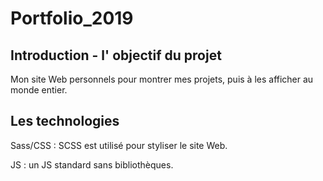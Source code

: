 # Portfolio_2019

## Introduction - l' objectif du projet
Mon site Web personnels pour montrer mes projets, puis à les afficher au monde entier.

## Les technologies

Sass/CSS :
SCSS est utilisé pour styliser le site Web.

JS :
un JS standard sans bibliothèques.
